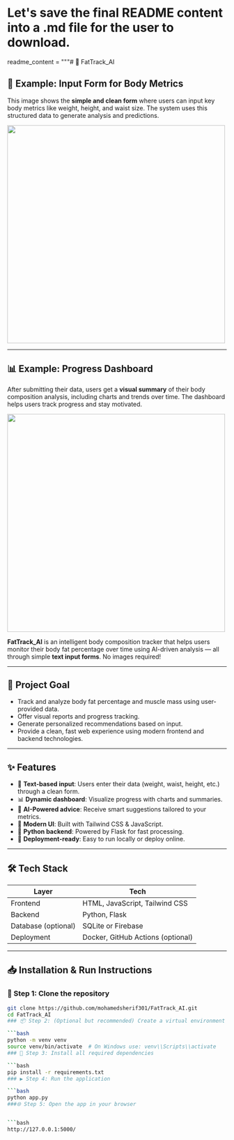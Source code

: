 # Let's save the final README content into a .md file for the user to download.

readme_content = """# 🧠 FatTrack_AI

## 🧾 Example: Input Form for Body Metrics  
This image shows the **simple and clean form** where users can input key body metrics like weight, height, and waist size. The system uses this structured data to generate analysis and predictions.

<img src="https://github.com/mohamedsherif301/FatTrack_AI/blob/main/Images/EnterDetails.png" width="500"/>

---

## 📊 Example: Progress Dashboard  
After submitting their data, users get a **visual summary** of their body composition analysis, including charts and trends over time. The dashboard helps users track progress and stay motivated.

<img src="https://github.com/mohamedsherif301/FatTrack_AI/blob/main/Images/ResultFatBady.png" width="500"/>


**FatTrack_AI** is an intelligent body composition tracker that helps users monitor their body fat percentage over time using AI-driven analysis — all through simple **text input forms**. No images required!

---

## 🚀 Project Goal

- Track and analyze body fat percentage and muscle mass using user-provided data.
- Offer visual reports and progress tracking.
- Generate personalized recommendations based on input.
- Provide a clean, fast web experience using modern frontend and backend technologies.

---

## ✨ Features

- 📝 **Text-based input**: Users enter their data (weight, waist, height, etc.) through a clean form.
- 📊 **Dynamic dashboard**: Visualize progress with charts and summaries.
- 🤖 **AI-Powered advice**: Receive smart suggestions tailored to your metrics.
- 🎨 **Modern UI**: Built with Tailwind CSS & JavaScript.
- 🐍 **Python backend**: Powered by Flask for fast processing.
- 🚀 **Deployment-ready**: Easy to run locally or deploy online.

---

## 🛠️ Tech Stack

| Layer           | Tech                             |
|-----------------|----------------------------------|
| Frontend        | HTML, JavaScript, Tailwind CSS   |
| Backend         | Python, Flask                    |
| Database (optional) | SQLite or Firebase               |
| Deployment      | Docker, GitHub Actions (optional) |

---

## 📥 Installation & Run Instructions

### 🔗 Step 1: Clone the repository

```bash
git clone https://github.com/mohamedsherif301/FatTrack_AI.git
cd FatTrack_AI
### 📦 Step 2: (Optional but recommended) Create a virtual environment

```bash
python -m venv venv
source venv/bin/activate  # On Windows use: venv\\Scripts\\activate
### 🔧 Step 3: Install all required dependencies

```bash
pip install -r requirements.txt
### ▶️ Step 4: Run the application

```bash
python app.py
###🌐 Step 5: Open the app in your browser


```bash
http://127.0.0.1:5000/



